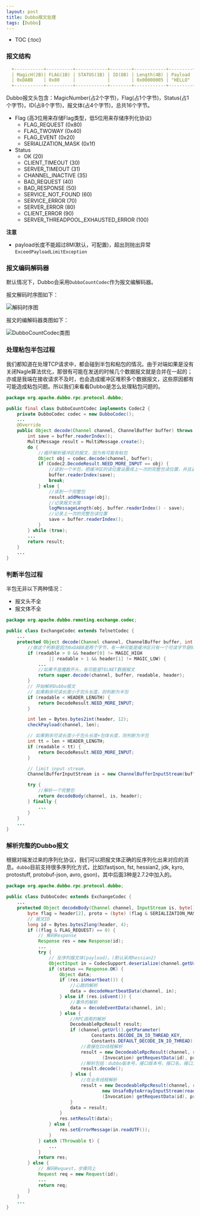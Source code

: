 ```yaml
---
layout: post
title: Dubbo报文处理
tags: [Dubbo]
---
```


* TOC
{:toc}
### 报文结构

```yaml
  +-----------+----------+------------+--------+------------+---------+      
  | MagicH(2B)| FLAG(1B) | STATUS(1B) | ID(8B) | Length(4B) | Payload |
  | 0xDABB    | 0x80     |            |        | 0x00000005 | "HELLO" |
  +-----------+----------+------------+--------+------------+---------+
```

Dubbo报文头包含：MagicNumber(占2个字节)，Flag(占1个字节)，Status(占1个字节)，ID(占8个字节)，报文体(占4个字节)，总共16个字节。

* Flag (高3位用来存储Flag类型，低5位用来存储序列化协议)
  * FLAG_REQUEST (0x80)
  * FLAG_TWOWAY (0x40)
  * FLAG_EVENT (0x20)
  * SERIALIZATION_MASK (0x1f)
* Status
  * OK (20)
  * CLIENT_TIMEOUT (30)
  * SERVER_TIMEOUT (31)
  * CHANNEL_INACTIVE (35)
  * BAD_REQUEST (40)
  * BAD_RESPONSE (50)
  * SERVICE_NOT_FOUND (60)
  * SERVICE_ERROR (70)
  * SERVER_ERROR (80)
  * CLIENT_ERROR (90)
  * SERVER_THREADPOOL_EXHAUSTED_ERROR (100)

**注意**

* payload长度不能超过8M(默认，可配置)，超出则抛出异常`ExceedPayloadLimitException`

### 报文编码解码器

默认情况下，Dubbo会采用`DubboCountCodec`作为报文编解码器。

报文解码时序图如下：

![解码时序图]({{site.baseurl}}/images/解码时序图.png)

报文的编解码器类图如下：

![DubboCountCodec类图]({{site.baseurl}}/images/DubboCountCodec类图.png)

### 处理粘包半包过程

我们都知道在处理TCP请求中，都会碰到半包和粘包的情况。由于对端如果是没有关闭Nagle算法优化，那很有可能在发送的时候几个数据报文就是合并在一起的；亦或是我端在接收请求不及时，也会造成缓冲区堆积多个数据报文，这些原因都有可能造成粘包问题。所以我们来看看Dubbo是怎么处理粘包问题的。

```java
package org.apache.dubbo.rpc.protocol.dubbo;

public final class DubboCountCodec implements Codec2 {
    private DubboCodec codec = new DubboCodec();
    ...
    @Override
    public Object decode(Channel channel, ChannelBuffer buffer) throws IOException {
        int save = buffer.readerIndex();
        MultiMessage result = MultiMessage.create();
        do {
            //循环解析缓冲区的报文，因为有可能有粘包
            Object obj = codec.decode(channel, buffer);
            if (Codec2.DecodeResult.NEED_MORE_INPUT == obj) {
                //读到一个半包，把缓冲区的读位置设置成上一次的完整包读位置，并且返回
                buffer.readerIndex(save); 
                break;
            } else {
                //读到一个完整包
                result.addMessage(obj);
                //记录报文长度
                logMessageLength(obj, buffer.readerIndex() - save);
                //记录上一次的完整包读位置
                save = buffer.readerIndex();
            }
        } while (true);
        ...
        return result;
    }
    ...
}
```



### 判断半包过程

半包无非以下两种情况：

* 报文头不全
* 报文体不全

```java
package org.apache.dubbo.remoting.exchange.codec;

public class ExchangeCodec extends TelnetCodec {
    ...
    protected Object decode(Channel channel, ChannelBuffer buffer, int readable, byte[] header) throws IOException {
        //做这个判断是因为0xDABB是两个字节，有一种可能是缓冲区只有一个可读字节是0xDA，这时候不能把它当做其他的数据报文处理
        if (readable > 0 && header[0] != MAGIC_HIGH
                || readable > 1 && header[1] != MAGIC_LOW) {
            ...
            //如果不是魔数开头，有可能是TELNET数据报文
            return super.decode(channel, buffer, readable, header);
        }
        // 开始解析Dubbo报文
        // 如果剩余可读长度小于包头长度，则判断为半包
        if (readable < HEADER_LENGTH) {
            return DecodeResult.NEED_MORE_INPUT;
        }

        int len = Bytes.bytes2int(header, 12);
        checkPayload(channel, len);

        // 如果剩余可读长度小于包头长度+包体长度，则判断为半包
        int tt = len + HEADER_LENGTH;
        if (readable < tt) {
            return DecodeResult.NEED_MORE_INPUT;
        }

        // limit input stream.
        ChannelBufferInputStream is = new ChannelBufferInputStream(buffer, len);

        try {
            //解析一个完整包
            return decodeBody(channel, is, header);
        } finally {
            ...
        }
    }
    ...
}
```

### 解析完整的Dubbo报文

根据对端发过来的序列化协议，我们可以把报文体正确的反序列化出来对应的消息。`dubbo`目前支持很多序列化方式，比如(fastjson, fst, hessian2, jdk, kyro, protostuff, protobuf-json, avro, gson)，其中后面3种是2.7.2中加入的。

```java
package org.apache.dubbo.rpc.protocol.dubbo;

public class DubboCodec extends ExchangeCodec {
    ...
    protected Object decodeBody(Channel channel, InputStream is, byte[] header) throws IOException {
        byte flag = header[2], proto = (byte) (flag & SERIALIZATION_MASK);
        // 报文ID
        long id = Bytes.bytes2long(header, 4);
        if ((flag & FLAG_REQUEST) == 0) {
            // 解码Response
            Response res = new Response(id);
            ...
            try {
                // 反序列报文体(payload)。(默认采用hessian2)
                ObjectInput in = CodecSupport.deserialize(channel.getUrl(), is, proto);
                if (status == Response.OK) {
                    Object data;
                    if (res.isHeartbeat()) {
                        //心跳的解析
                        data = decodeHeartbeatData(channel, in);
                    } else if (res.isEvent()) {
                        //事件的解析
                        data = decodeEventData(channel, in);
                    } else {
                        //RPC调用的解析
                        DecodeableRpcResult result;
                        if (channel.getUrl().getParameter(
                                Constants.DECODE_IN_IO_THREAD_KEY,
                                Constants.DEFAULT_DECODE_IN_IO_THREAD)) {
                            //直接在IO线程解析
                            result = new DecodeableRpcResult(channel, res, is,
                                    (Invocation) getRequestData(id), proto);
                            //解析包括：dubbo版本号，接口版本号，接口名，接口方法名等等
                            result.decode();
                        } else {
                            //在业务线程解析
                            result = new DecodeableRpcResult(channel, res,
                                    new UnsafeByteArrayInputStream(readMessageData(is)),
                                    (Invocation) getRequestData(id), proto);
                        }
                        data = result;
                    }
                    res.setResult(data);
                } else {
                    res.setErrorMessage(in.readUTF());
                }
            } catch (Throwable t) {
                ...
            }
            return res;
        } else {
            // 解码Request，步骤同上
            Request req = new Request(id);
            ...
            return req;
        }
    }
    ...
}
```



